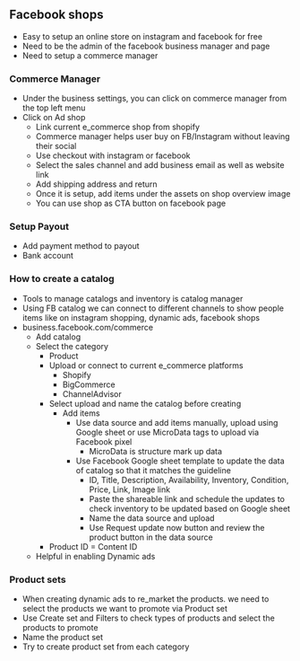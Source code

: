 ## Facebook shops
- Easy to setup an online store on instagram and facebook for free
- Need to be the admin of the facebook business manager and page 
- Need to setup a commerce manager 

### Commerce Manager
- Under the business settings, you can click on commerce manager from the top left menu 
- Click on Ad shop
  - Link current e_commerce shop from shopify
  - Commerce manager helps user buy on FB/Instagram without leaving their social
  - Use checkout with instagram or facebook
  - Select the sales channel and add business email as well as website link 
  - Add shipping address and return
  - Once it is setup, add items under the assets on shop overview image
  - You can use shop as CTA button on facebook page
  
### Setup Payout
- Add payment method to payout
- Bank account 
  
### How to create a catalog
- Tools to manage catalogs and inventory is catalog manager
- Using FB catalog we can connect to different channels to show people items like on instagram shopping, dynamic ads, facebook shops
- business.facebook.com/commerce
  - Add catalog
  - Select the category 
    - Product
    - Upload or connect to current e_commerce platforms
      - Shopify
      - BigCommerce
      - ChannelAdvisor
    - Select upload and name the catalog before creating 
      - Add items
        - Use data source and add items manually, upload using Google sheet or use MicroData tags to upload  via Facebook pixel
          - MicroData is structure mark up data 
        - Use Facebook Google sheet template to update the data of catalog so that it matches the guideline
          -  ID, Title, Description, Availability, Inventory, Condition, Price, Link, Image link
          -  Paste the shareable link and schedule the updates to check inventory to be updated based on Google sheet
          -  Name the data source and upload 
          -  Use Request update now button and review the product button in the data source
     - Product ID = Content ID
   - Helpful in enabling Dynamic ads

### Product sets
- When creating dynamic ads to re_market the products. we need to select the products we want to promote via Product set
- Use Create set and Filters to check types of products and select the products to promote
- Name the product set
- Try to create product set from each category
  